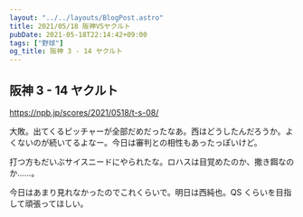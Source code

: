```yaml
---
layout: "../../layouts/BlogPost.astro"
title: 2021/05/18 阪神VSヤクルト
pubDate: 2021-05-18T22:14:42+09:00
tags: ["野球"]
og_title: 阪神 3 - 14 ヤクルト
---
```


## 阪神 3 - 14 ヤクルト

https://npb.jp/scores/2021/0518/t-s-08/

大敗。出てくるピッチャーが全部だめだったなあ。西はどうしたんだろうか。よくないのが続いてるよなー。今日は審判との相性もあったっぽいけど。

打つ方もだいぶサイスニードにやられたな。ロハスは目覚めたのか、撒き餌なのか……。

今日はあまり見れなかったのでこれくらいで。明日は西純也。QS くらいを目指して頑張ってほしい。
